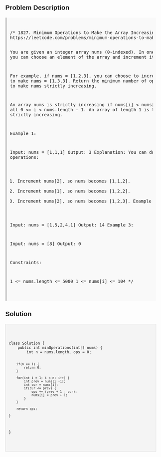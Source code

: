 <style>
  body { font-family: Arial, sans-serif; }
  .container { max-width: 100%; margin: 0 auto; padding: 10px; }
  .comment-block { background-color: #f9f9f9; padding: 10px; border-left: 5px solid #ccc; max-width: 100%; margin: 20px auto; overflow-wrap: break-word; white-space: pre-wrap; }
  .code-block { background-color: #f4f4f4; padding: 10px; border: 1px solid #ddd; max-width: 100%; margin: 20px auto; overflow-wrap: break-word; white-space: pre-wrap; }
</style>

<div class='container'>
<h2>Problem Description</h2>
<div class='comment-block'>
<pre>
/* 1827. Minimum Operations to Make the Array Increasing
https://leetcode.com/problems/minimum-operations-to-make-the-array-increasing

You are given an integer array nums (0-indexed). In one operation, 
you can choose an element of the array and increment it by 1.

For example, if nums = [1,2,3], you can choose to increment nums[1] to make nums = [1,3,3].
Return the minimum number of operations needed to make nums strictly increasing.

An array nums is strictly increasing if nums[i] < nums[i+1] for all 0 <= i < nums.length - 1. 
An array of length 1 is trivially strictly increasing.

 

Example 1:

Input: nums = [1,1,1]
Output: 3
Explanation: You can do the following operations:
1) Increment nums[2], so nums becomes [1,1,2].
2) Increment nums[1], so nums becomes [1,2,2].
3) Increment nums[2], so nums becomes [1,2,3].
Example 2:

Input: nums = [1,5,2,4,1]
Output: 14
Example 3:

Input: nums = [8]
Output: 0
 

Constraints:

1 <= nums.length <= 5000
1 <= nums[i] <= 104
*/
</pre>
</div>

<h2>Solution</h2>
<div class='code-block'>
<pre><code class='language-java'>
class Solution {
    public int minOperations(int[] nums) {
        int n = nums.length, ops = 0;
        
        if(n == 1) {
            return 0;
        }

        for(int i = 1; i < n; i++) {
            int prev = nums[i -1];
            int cur = nums[i];
            if(cur <= prev) {
                ops += (prev + 1 - cur);
                nums[i] = prev + 1;
            }
        }

        return ops;
        
    }
}
</code></pre>
</div>
</div>
